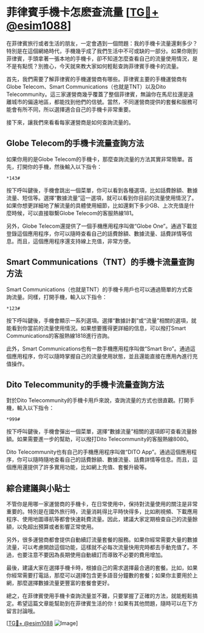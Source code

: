 # 菲律賓手機卡怎麽查流量 [[TG💪+ @esim1088](https://t.me/s/esim1088)]

在菲律賓旅行或者生活的朋友，一定會遇到一個問題：我的手機卡流量還剩多少？特別是在這個網絡時代，手機幾乎成了我們生活中不可或缺的一部分。如果你剛到菲律賓，手頭拿著一張本地的手機卡，卻不知道怎麼查看自己的流量使用情況，是不是有點慌？別擔心，今天就來教大家如何輕鬆查詢菲律賓手機卡的流量。

首先，我們需要了解菲律賓的手機運營商有哪些。菲律賓主要的手機運營商有Globe Telecom、Smart Communications（也就是TNT）以及Dito Telecommunity。這三家運營商幾乎覆蓋了整個菲律賓，無論你在馬尼拉還是遠離城市的偏遠地區，都能找到他們的信號。當然，不同運營商提供的套餐和服務可能會有所不同，所以選擇適合自己的手機卡非常重要。

接下來，讓我們來看看每家運營商是如何查詢流量的。

## Globe Telecom的手機卡流量查詢方法

如果你用的是Globe Telecom的手機卡，那麼查詢流量的方法其實非常簡單。首先，打開你的手機，然後輸入以下指令：

```
*143#
```

按下呼叫鍵後，手機會跳出一個菜單，你可以看到各種選項，比如話費餘額、數據流量、短信等。選擇“數據流量”這一選項，就可以看到你目前的流量使用情況了。如果你想更詳細地了解流量的具體使用細節，比如還剩下多少GB、上次充值是什麼時候，可以直接聯繫Globe Telecom的客服熱線181。

另外，Globe Telecom還提供了一個手機應用程序叫做“Globe One”。通過下載並登錄這個應用程序，你可以隨時查看自己的話費餘額、數據流量、話費詳情等信息。而且，這個應用程序還支持線上充值，非常方便。

## Smart Communications（TNT）的手機卡流量查詢方法

Smart Communications（也就是TNT）的手機卡用戶也可以通過簡單的方式查詢流量。同樣，打開手機，輸入以下指令：

```
*123#
```

按下呼叫鍵後，手機會顯示一系列選項。選擇“數據計劃”或“流量”相關的選項，就能看到你當前的流量使用情況。如果想要獲得更詳細的信息，可以撥打Smart Communications的客服熱線1818進行咨詢。

此外，Smart Communications也有一款手機應用程序叫做“Smart Bro”。通過這個應用程序，你可以隨時掌握自己的流量使用狀態，並且還能直接在應用內進行充值操作。

## Dito Telecommunity的手機卡流量查詢方法

對於Dito Telecommunity的手機卡用戶來說，查詢流量的方式也很直觀。打開手機，輸入以下指令：

```
*999#
```

按下呼叫鍵後，手機會彈出一個菜單，選擇“數據流量”相關的選項即可查看流量餘額。如果需要進一步的幫助，可以撥打Dito Telecommunity的客服熱線8080。

Dito Telecommunity也有自己的手機應用程序叫做“DITO App”。通過這個應用程序，你可以隨時隨地查看自己的話費餘額、數據流量、話費詳情等信息。而且，這個應用還提供了許多實用功能，比如網上充值、套餐升級等。

## 綜合建議與小貼士

不管你是用哪一家運營商的手機卡，在日常使用中，保持對流量使用的關注是非常重要的。特別是在國外旅行時，流量消耗得比平時快得多，比如刷視頻、下載應用程序、使用地圖導航等都會快速耗費流量。因此，建議大家定期檢查自己的流量餘額，以免超出預算或者影響正常使用。

另外，很多運營商都會提供自動續訂流量套餐的服務。如果你經常需要大量的數據流量，可以考慮開啟這個功能，這樣就不必每次流量快用完時都去手動充值了。不過，也要注意不要因為長期使用自動續訂而導致不必要的費用增加。

最後，建議大家在選擇手機卡時，根據自己的需求選擇最合適的套餐。比如，如果你經常需要打電話，那麼可以選擇包含更多語音分鐘數的套餐；如果你主要用於上網，那麼選擇數據流量更豐富的套餐會更好。

總之，在菲律賓使用手機卡查詢流量並不難，只要掌握了正確的方法，就能輕鬆搞定。希望這篇文章能幫助到在菲律賓生活的你！如果有其他問題，隨時可以在下方留言討論哦。

[[TG💪+ @esim1088](https://t.me/s/esim1088) ![Image](https://i.postimg.cc/4NQfJmqS/Snipaste-2025-05-13-00-14-12.png)]